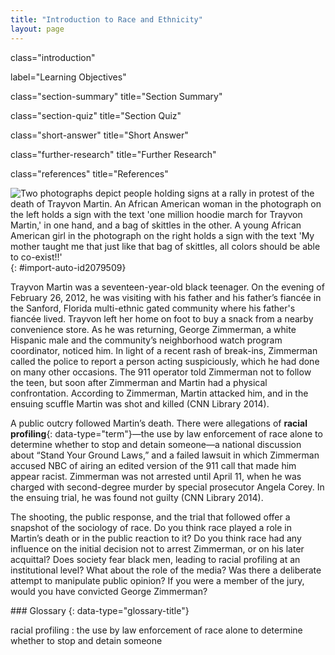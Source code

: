 ```yaml
---
title: "Introduction to Race and Ethnicity"
layout: page
---
```



<cnx-pi data-type="cnx.flag.introduction"> class="introduction" </cnx-pi>

<cnx-pi data-type="chapter-toc">label="Learning Objectives"</cnx-pi>

<cnx-pi data-type="cnx.eoc">class="section-summary" title="Section Summary"</cnx-pi>

<cnx-pi data-type="cnx.eoc">class="section-quiz" title="Section Quiz"</cnx-pi>

<cnx-pi data-type="cnx.eoc">class="short-answer" title="Short Answer"</cnx-pi>

<cnx-pi data-type="cnx.eoc">class="further-research" title="Further Research"</cnx-pi>

<cnx-pi data-type="cnx.eoc">class="references" title="References"</cnx-pi>

 ![Two photographs depict people holding signs at a rally in protest of the death of Trayvon Martin.  An African American woman in the photograph on the left holds a sign with the text \'one million hoodie march for Trayvon Martin,\' in one hand, and a bag of skittles in the other.  A young African American girl in the photograph on the right holds a sign with the text \'My mother taught me that just like that bag of skittles, all colors should be able to co-exist!!\'](../resources/CNX_Soc2e_Figure_12_00_Trayvon.jpg "Do you think race played a role in Trayvon Martin&#x2019;s death or in the public reaction to it? Do you think race had any influence on the initial decision not to arrest George Zimmerman, or on his later acquittal? (Photo courtesy of Ryan Vaarsi/flickr)"){: #import-auto-id2079509}

Trayvon Martin was a seventeen-year-old black teenager. On the evening of February 26, 2012, he was visiting with his father and his father’s fiancée in the Sanford, Florida multi-ethnic gated community where his father\'s fiancée lived. Trayvon left her home on foot to buy a snack from a nearby convenience store. As he was returning, George Zimmerman, a white Hispanic male and the community’s neighborhood watch program coordinator, noticed him. In light of a recent rash of break-ins, Zimmerman called the police to report a person acting suspiciously, which he had done on many other occasions. The 911 operator told Zimmerman not to follow the teen, but soon after Zimmerman and Martin had a physical confrontation. According to Zimmerman, Martin attacked him, and in the ensuing scuffle Martin was shot and killed (CNN Library 2014).

A public outcry followed Martin’s death. There were allegations of **racial profiling**{: data-type="term"}—the use by law enforcement of race alone to determine whether to stop and detain someone—a national discussion about “Stand Your Ground Laws,” and a failed lawsuit in which Zimmerman accused NBC of airing an edited version of the 911 call that made him appear racist. Zimmerman was not arrested until April 11, when he was charged with second-degree murder by special prosecutor Angela Corey. In the ensuing trial, he was found not guilty (CNN Library 2014).

The shooting, the public response, and the trial that followed offer a snapshot of the sociology of race. Do you think race played a role in Martin’s death or in the public reaction to it? Do you think race had any influence on the initial decision not to arrest Zimmerman, or on his later acquittal? Does society fear black men, leading to racial profiling at an institutional level? What about the role of the media? Was there a deliberate attempt to manipulate public opinion? If you were a member of the jury, would you have convicted George Zimmerman?

<div data-type="glossary" markdown="1">
### Glossary
{: data-type="glossary-title"}

racial profiling
: the use by law enforcement of race alone to determine whether to stop and detain someone

</div>

